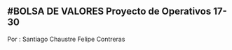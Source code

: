 #BOLSA DE VALORES
Proyecto de Operativos 17-30
-----------

Por : Santiago Chaustre
      Felipe Contreras
